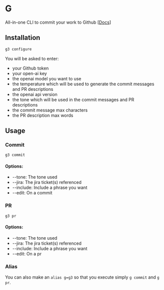 # G
All-in-one CLI to commit your work to Github [[Docs](https://docs.google.com/presentation/d/1BZN4cfeGYR9U4UjXF6wH_-x9l8DwGOgJRZr7UDKXiMQ/)]

## Installation
```bash
g3 configure
```

You will be asked to enter:
- your Github token 
- your open-ai key
- the openai model you want to use
- the temperature which will be used to generate the commit messages and PR descriptions
- the openai api version
- the tone which will be used in the commit messages and PR descriptions
- the commit message max characters
- the PR description max words


## Usage

### Commit

```bash
g3 commit
```

#### Options:
- --tone: The tone used
- --jira: The jira ticket(s) referenced
- --include: Include a phrase you want
- --edit: On a commit

### PR

```bash
g3 pr
```

#### Options:
- --tone: The tone used
- --jira: The jira ticket(s) referenced
- --include: Include a phrase you want
- --edit: On a pr


### Alias

You can also make an `alias g=g3` so that you execute simply `g commit` and `g pr`.
